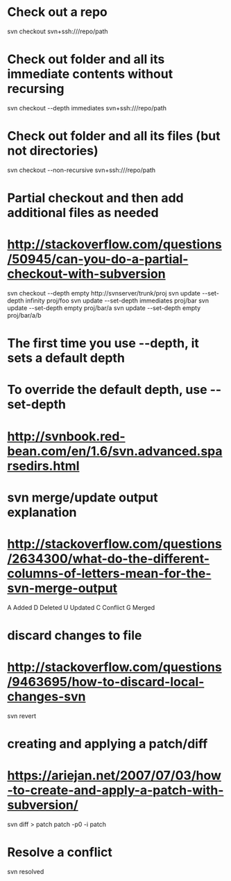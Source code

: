 # Check out a repo
svn checkout svn+ssh://<host>/repo/path

# Check out folder and all its immediate contents without recursing
svn checkout --depth immediates svn+ssh://<host>/repo/path

# Check out folder and all its files (but not directories)
svn checkout --non-recursive svn+ssh://<host>/repo/path

# Partial checkout and then add additional files as needed
# http://stackoverflow.com/questions/50945/can-you-do-a-partial-checkout-with-subversion
svn checkout --depth empty http://svnserver/trunk/proj
svn update --set-depth infinity proj/foo
svn update --set-depth immediates proj/bar
svn update --set-depth empty proj/bar/a
svn update --set-depth empty proj/bar/a/b

# The first time you use --depth, it sets a default depth
# To override the default depth, use --set-depth
# http://svnbook.red-bean.com/en/1.6/svn.advanced.sparsedirs.html

# svn merge/update output explanation
# http://stackoverflow.com/questions/2634300/what-do-the-different-columns-of-letters-mean-for-the-svn-merge-output
A  Added
D  Deleted
U  Updated
C  Conflict
G  Merged

# discard changes to file
# http://stackoverflow.com/questions/9463695/how-to-discard-local-changes-svn
svn revert <file>

# creating and applying a patch/diff
# https://ariejan.net/2007/07/03/how-to-create-and-apply-a-patch-with-subversion/
svn diff > patch
patch -p0 -i patch

# Resolve a conflict
svn resolved <file>
